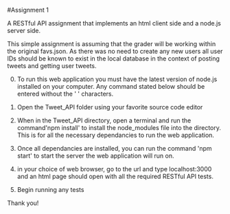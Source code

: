 #Assignment 1

A RESTful API assignment that implements an html client side and a node.js server side.

This simple assignment is assuming that the grader will be working within the original favs.json. As there was no need to create any new users all user IDs should be known to exist in the local database in the context of posting tweets and getting user tweets.

0. To run this web application you must have the latest version of node.js installed on your computer. Any command stated below should be entered without the ' ' characters. 

1. Open the Tweet_API folder using your favorite source code editor

2. When in the Tweet_API directory, open a terminal and run the command'npm install' to install the node_modules file into the directory. This is for all the necessary dependancies to run the web application.

3. Once all dependancies are installed, you can run the command 'npm start' to start the server the web application will run on. 

4. in your choice of web browser, go to the url and type localhost:3000 and an html page should open with all the required RESTful API tests. 

5. Begin running any tests

Thank you!